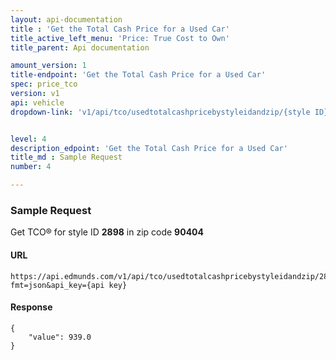 ```yaml
---
layout: api-documentation
title : 'Get the Total Cash Price for a Used Car'
title_active_left_menu: 'Price: True Cost to Own'
title_parent: Api documentation

amount_version: 1
title-endpoint: 'Get the Total Cash Price for a Used Car'
spec: price_tco
version: v1
api: vehicle
dropdown-link: 'v1/api/tco/usedtotalcashpricebystyleidandzip/{style ID}/{zipcode}'


level: 4
description_edpoint: 'Get the Total Cash Price for a Used Car'
title_md : Sample Request
number: 4

---
```


### Sample Request

Get TCO® for style ID **2898** in zip code **90404**

#### URL

	https://api.edmunds.com/v1/api/tco/usedtotalcashpricebystyleidandzip/2898/90404?fmt=json&api_key={api key}
	
#### Response

	{
	    "value": 939.0
	}
